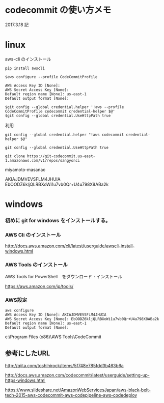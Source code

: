 # codecommit の使い方メモ
2017.3.18 記

# linux

aws-cli のインストール
```
pip install awscli
```

```
$aws configure --profile CodeCommitProfile

AWS Access Key ID [None]: 
AWS Secret Access Key [None]: 
Default region name [None]: us-east-1 
Default output format [None]: 
```

```
$git config --global credential.helper '!aws --profile CodeCommitProfile codecommit credential-helper $@'
$git config --global credential.UseHttpPath true
```

 利用
 ```
 git config --global credential.helper "!aws codecommit credential-helper $@"

git config --global credential.UseHttpPath true
  
git clone https://git-codecommit.us-east-1.amazonaws.com/v1/repos/sangyonci

 ```


miyamoto-masanao

AKIAJDMVEVSFLM4JHUIA
EbOODZ6kljQLRBXoWi1u7vb0Qr+U4u798X8ABa2k

# windows

### 初めに git for windows をインストールする。


### AWS Cli のインストール

http://docs.aws.amazon.com/cli/latest/userguide/awscli-install-windows.html

### AWS Tools のインストール

AWS Tools for PowerShell　をダウンロード・インストール

https://aws.amazon.com/jp/tools/

### AWS設定

```
aws configure
AWS Access Key ID [None]: AKIAJDMVEVSFLM4JHUIA
AWS Secret Access Key [None]: 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
Default region name [None]: us-east-1
Default output format [None]:

```

c:\Program Files (x86)\AWS Tools\CodeCommit

## 参考にしたURL

http://qiita.com/toshihirock/items/5f748e785fdd3b463b6a


http://docs.aws.amazon.com/codecommit/latest/userguide/setting-up-https-windows.html

https://www.slideshare.net/AmazonWebServicesJapan/aws-black-belt-tech-2015-aws-codecommit-aws-codepipeline-aws-codedeploy
